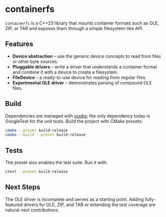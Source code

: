 # containerfs

`containerfs` is a C++23 library that mounts container formats such as OLE,
ZIP, or TAR and exposes them through a simple filesystem-like API.

## Features

- **Device abstraction** – use the generic device concepts to read from files
  or other byte sources.
- **Pluggable drivers** – write a driver that understands a container format
  and combine it with a device to create a filesystem.
- **FileDevice** – a ready-to-use device for reading from regular files.
- **Experimental OLE driver** – demonstrates parsing of compound OLE files.

## Build

Dependencies are managed with [vcpkg](https://vcpkg.io); the only dependency
today is GoogleTest for the unit tests.  Build the project with CMake presets:

```bash
cmake --preset build-release
cmake --build --preset build-release
```

## Tests

The preset also enables the test suite.  Run it with:

```bash
ctest --preset build-release
```

## Next Steps

The OLE driver is incomplete and serves as a starting point.  Adding
fully-featured drivers for OLE, ZIP, and TAR or extending the test coverage are
natural next contributions.

